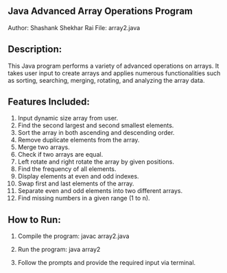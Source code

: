 Java Advanced Array Operations Program
--------------------------------------

Author: Shashank Shekhar Rai
File: array2.java

Description:
-------------
This Java program performs a variety of advanced operations on arrays. It takes user input to create arrays and applies numerous functionalities such as sorting, searching, merging, rotating, and analyzing the array data.

Features Included:
------------------
1. Input dynamic size array from user.
2. Find the second largest and second smallest elements.
3. Sort the array in both ascending and descending order.
4. Remove duplicate elements from the array.
5. Merge two arrays.
6. Check if two arrays are equal.
7. Left rotate and right rotate the array by given positions.
8. Find the frequency of all elements.
9. Display elements at even and odd indexes.
10. Swap first and last elements of the array.
11. Separate even and odd elements into two different arrays.
12. Find missing numbers in a given range (1 to n).

How to Run:
-----------
1. Compile the program:
   javac array2.java

2. Run the program:
   java array2

3. Follow the prompts and provide the required input via terminal.
